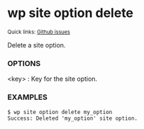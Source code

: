 # wp site option delete

<small>Quick links: <a href="https://github.com/issues?q=is%3Aopen+label%3Acommand%3Asite-option-delete+sort%3Aupdated-desc+org%3Awp-cli">Github issues</a></small>

Delete a site option.

### OPTIONS

&lt;key&gt;
: Key for the site option.

### EXAMPLES

    $ wp site option delete my_option
    Success: Deleted 'my_option' site option.



